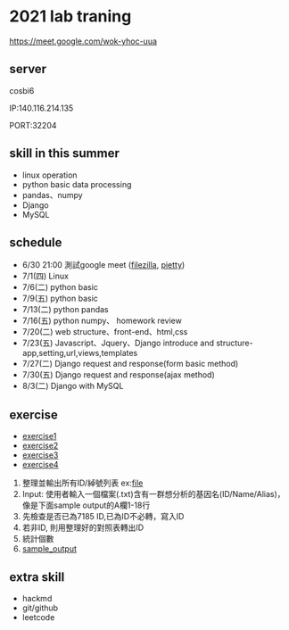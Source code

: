 # 2021 lab traning
https://meet.google.com/wok-yhoc-uua
## server
cosbi6

IP:140.116.214.135

PORT:32204
## skill in this summer
* linux operation
* python basic data processing
* pandas、numpy
* Django
* MySQL

## schedule
* 6/30 21:00 測試google meet ([filezilla](https://filezilla-project.org/), [pietty](https://sites.google.com/view/pietty-project/download))
* 7/1(四) Linux
* 7/6(二) python basic
* 7/9(五) python basic
* 7/13(二) python pandas
* 7/16(五) python numpy、 homework review
* 7/20(二) web structure、front-end、html,css
* 7/23(五) Javascript、Jquery、Django introduce and structure-app,setting,url,views,templates
* 7/27(二) Django request and response(form basic method)
* 7/30(五) Django request and response(ajax method)
* 8/3(二) Django with MySQL

## exercise
* [exercise1](https://drive.google.com/file/d/176jnoR3iWyefklId0z0zKHL3fEkWCZ0R/view?usp=sharing)
* [exercise2](https://drive.google.com/file/d/1E66axzzoCHzTP3pduyMQfknXABF4XBQL/view?usp=sharing)
* [exercise3](https://drive.google.com/file/d/1mU98ySQF5-ueZZ8z8kew39lWVWSSm0Es/view?usp=sharing)
* [exercise4](https://drive.google.com/file/d/1R5qDPEj2k_j6AME6wMvsUU3AAHdkfU4A/view?usp=sharing)
1. 整理並輸出所有ID/綽號列表 ex:[file](https://drive.google.com/file/d/1TY-Fuu2aQPoQHDHJ-NbNXc08C64J700I/view?usp=sharing)
2. Input: 使用者輸入一個檔案(.txt)含有一群想分析的基因名(ID/Name/Alias)，像是下面sample output的A欄1-18行
3. 先檢查是否已為7185 ID,已為ID不必轉，寫入ID
4. 若非ID, 則用整理好的對照表轉出ID
5. 統計個數
6. [sample_output](https://drive.google.com/file/d/1Ls7O4Ej37jL8FwpCdyrK8z_9CFe0M5vy/view?usp=sharing)

## extra skill
* hackmd
* git/github
* leetcode
